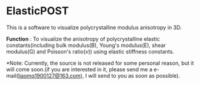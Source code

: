 # ElasticPOST

This is a software to visualize polycrystalline modulus anisotropy in 3D.

**Function** : To visualize the anisotropy of polycrystalline elastic constants(including bulk modulus(B), Young's modulus(E), shear modulus(G) and Poisson's ratio(*v*)) using elastic stiffness constants.



*Note: Currently, the source is not released for some personal reason, but it will come soon.(if you are interested in it, please send me a e-mail(liaomq1900127@163.com), I will send to you as soon as possible). 
